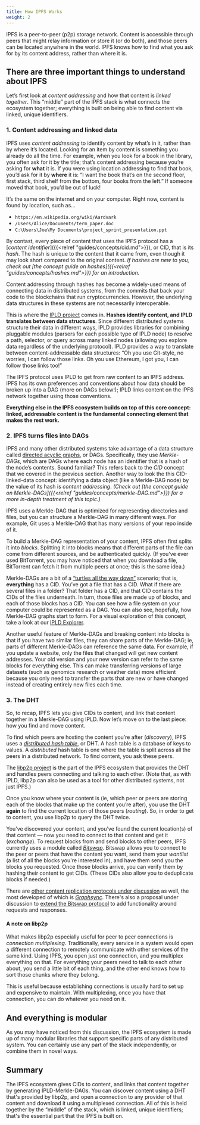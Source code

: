 ```yaml
---
title: How IPFS Works
weight: 2
---
```


IPFS is a peer-to-peer (p2p) storage network. Content is accessible through peers that might relay information or store it (or do both), and those peers can be located anywhere in the world. IPFS knows how to find what you ask for by its content address, rather than where it is.

## There are three important things to understand about IPFS

Let’s first look at _content addressing_ and how that content is _linked together_. This “middle” part of the IPFS stack is what connects the ecosystem together; everything is built on being able to find content via linked, unique identifiers.

### 1. Content addressing and linked data

IPFS uses _content addressing_ to identify content by what’s in it, rather than by where it’s located. Looking for an item by content is something you already do all the time. For example, when you look for a book in the library, you often ask for it by the title; that’s content addressing because you’re asking for **what** it is. If you were using location addressing to find that book, you’d ask for it by **where** it is: “I want the book that’s on the second floor, first stack, third shelf from the bottom, four books from the left.” If someone moved that book, you’d be out of luck!

It’s the same on the internet and on your computer. Right now, content is found by location, such as…

- `https://en.wikipedia.org/wiki/Aardvark`
- `/Users/Alice/Documents/term_paper.doc`
- `C:\Users\Joe\My Documents\project_sprint_presentation.ppt`

By contast, every piece of content that uses the IPFS protocol has a [*content identifier*]({{<relref "guides/concepts/cid.md">}}), or CID, that is its *hash*. The hash is unique to the content that it came from, even though it may look short compared to the original content. _If hashes are new to you, check out [the concept guide on hashes]({{<relref "guides/concepts/hashes.md">}}) for an introduction._

Content addressing through hashes has become a widely-used means of connecting data in distributed systems, from the commits that back your code to the blockchains that run cryptocurrencies. However, the underlying data structures in these systems are not necessarily interoperable.

This is where the [IPLD project](https://ipld.io/) comes in. **Hashes identify content, and IPLD translates between data structures**. Since different distributed systems structure their data in different ways, IPLD provides libraries for combining pluggable modules (parsers for each possible type of IPLD node) to resolve a path, selector, or query across many linked nodes (allowing you explore data regardless of the underlying protocol). IPLD provides a way to translate between content-addressable data structures: “Oh you use Git-style, no worries, I can follow those links. Oh you use Ethereum, I got you, I can follow those links too!”

The IPFS protocol uses IPLD to get from raw content to an IPFS address. IPFS has its own preferences and conventions about how data should be broken up into a DAG (more on DAGs below!); IPLD links content on the IPFS network together using those conventions.

**Everything else in the IPFS ecosystem builds on top of this core concept: linked, addressable content is the fundamental connecting element that makes the rest work.**

### 2. IPFS turns files into DAGs

IPFS and many other distributed systems take advantage of a data structure called [directed acyclic graphs](https://en.wikipedia.org/wiki/Directed_acyclic_graph), or DAGs. Specifically, they use _Merkle-DAGs_, which are DAGs where each node has an identifier that is a hash of the node’s contents. Sound familiar? This refers back to the _CID_ concept that we covered in the previous section. Another way to look the this CID-linked-data concept: identifying a data object (like a Merkle-DAG node) by the value of its hash is _content addressing_. _(Check out [the concept guide on Merkle-DAGs]({{<relref "guides/concepts/merkle-DAG.md">}}) for a more in-depth treatment of this topic.)_

IPFS uses a Merkle-DAG that is optimized for representing directories and files, but you can structure a Merkle-DAG in many different ways. For example, Git uses a Merkle-DAG that has many versions of your repo inside of it.

To build a Merkle-DAG representation of your content, IPFS often first splits it into _blocks_. Splitting it into blocks  means that different parts of the file can come from different sources, and be authenticated quickly. (If you've ever used BitTorrent, you may have noticed that when you download a file, BitTorrent can fetch it from multiple peers at once; this is the same idea.)

Merkle-DAGs are a bit of a [“turtles all the way down”](https://ipfs.io/ipfs/QmXoypizjW3WknFiJnKLwHCnL72vedxjQkDDP1mXWo6uco/wiki/Turtles_all_the_way_down.html) scenario; that is, **everything** has a CID. You’ve got a file that has a CID. What if there are several files in a folder? That folder has a CID, and that CID contains the CIDs of the files underneath. In turn, those files are made up of blocks, and each of those blocks has a CID. You can see how a file system on your computer could be represented as a DAG. You can also see, hopefully, how Merkle-DAG graphs start to form. For a visual exploration of this concept, take a look at our [IPLD Explorer](https://explore.ipld.io/#/explore/QmSnuWmxptJZdLJpKRarxBMS2Ju2oANVrgbr2xWbie9b2D).

Another useful feature of Merkle-DAGs and breaking content into blocks is that if you have two similar files, they can share parts of the Merkle-DAG; ie, parts of different Merkle-DAGs can reference the same data. For example, if you update a website, only the files that changed will get new content addresses. Your old version and your new version can refer to the same blocks for everything else. This can make transferring versions of large datasets (such as genomics research or weather data) more efficient because you only need to transfer the parts that are new or have changed instead of creating entirely new files each time.


### 3. The DHT

So, to recap, IPFS lets you give CIDs to content, and link that content together in a Merkle-DAG using IPLD. Now let’s move on to the last piece: how you find and move content.

To find which peers are hosting the content you’re after (_discovery_), IPFS uses a [_distributed hash table_](https://en.wikipedia.org/wiki/Distributed_hash_table), or DHT. A hash table is a database of keys to values. A _distributed_ hash table is one where the table is split across all the peers in a distributed network. To find content, you ask these peers.

The [libp2p project](https://libp2p.io/) is the part of the IPFS ecosystem that provides the DHT and handles peers connecting and talking to each other. (Note that, as with IPLD, libp2p can also be used as a tool for other distributed systems, not just IPFS.)

Once you know where your content is (ie, which peer or peers are storing each of the blocks that make up the content you’re after), you use the DHT **again** to find the current location of those peers (_routing_). So, in order to get to content, you use libp2p to query the DHT twice.

You’ve discovered your content, and you’ve found the current location(s) of that content — now you need to connect to that content and get it (_exchange_). To request blocks from and send blocks to other peers, IPFS currently uses a module called [_Bitswap_](https://github.com/ipfs/specs/tree/master/bitswap). Bitswap allows you to connect to the peer or peers that have the content you want, send them your _wantlist_ (a list of all the blocks you're interested in), and have them send you the blocks you requested. Once those blocks arrive, you can verify them by hashing their content to get CIDs. (These CIDs also allow you to deduplicate blocks if needed.)

There are [other content replication protocols under discussion](https://github.com/ipfs/camp/blob/master/DEEP_DIVES/24-replication-protocol.md) as well, the most developed of which is [_Graphsync_](https://github.com/ipld/specs/blob/master/block-layer/graphsync/graphsync.md). There's also a proposal under discussion to [extend the Bitswap protocol](https://github.com/ipfs/go-bitswap/issues/186) to add functionality around requests and responses.

#### A note on libp2p

What makes libp2p especially useful for peer to peer connections is _connection multiplexing_. Traditionally, every service in a system would open a different connection to remotely communicate with other services of the same kind. Using IPFS, you open just one connection, and you multiplex everything on that. For everything your peers need to talk to each other about, you send a little bit of each thing, and the other end knows how to sort those chunks where they belong.

This is useful because establishing connections is usually hard to set up and expensive to maintain. With multiplexing, once you have that connection, you can do whatever you need on it.


## And everything is modular

As you may have noticed from this discussion, the IPFS ecosystem is made up of many modular libraries that support specific parts of any distributed system. You can certainly use any part of the stack independently, or combine them in novel ways.


## Summary

The IPFS ecosystem gives CIDs to content, and links that content together by generating IPLD-Merkle-DAGs. You can discover content using a DHT that's provided by libp2p, and open a connection to any provider of that content and download it using a multiplexed connection. All of this is held together by the “middle” of the stack, which is linked, unique identifiers; that's the essential part that the IPFS is built on.

<!--Next, we’ll look at how IPFS is an interconnected network of equal peers, each with the same abilities (no client-server relationships), and what that means for system architectures. We’ll also touch on another useful project in the ecosystem -- IPFS Cluster -- that can help make sure your content is always available, even on a network like IPFS that supports peers dropping in and out at will.-->
